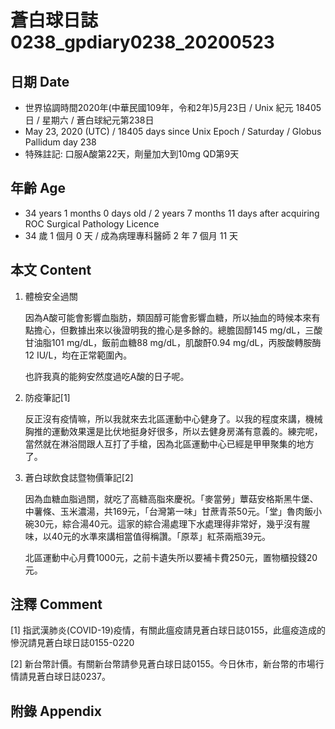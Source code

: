 [_metadata_:encoding]: - "utf-8"
[_metadata_:language]: - "zh-Hant-TW"
[_metadata_:fileformat]: - "markdown"
[_metadata_:MIME_type]: - "text/plain"
[_metadata_:markdown_version]: - "commonmark version 0.29"
[_metadata_:markdown_spec]: - "https://spec.commonmark.org/0.29/"

# 蒼白球日誌0238_gpdiary0238_20200523 #

## 日期 Date ##

* 世界協調時間2020年(中華民國109年，令和2年)5月23日 / Unix 紀元 18405 日 / 星期六 / 蒼白球紀元第238日
* May 23, 2020 (UTC) / 18405 days since Unix Epoch / Saturday / Globus Pallidum day 238
* 特殊註記: 口服A酸第22天，劑量加大到10mg QD第9天


## 年齡 Age ##

* 34 years 1 months 0 days old / 2 years 7 months 11 days after acquiring ROC Surgical Pathology Licence
* 34 歲 1 個月 0 天 / 成為病理專科醫師 2 年 7 個月 11 天

## 本文 Content ##

1. 體檢安全過關

    因為A酸可能會影響血脂肪，類固醇可能會影響血糖，所以抽血的時候本來有點擔心，但數據出來以後證明我的擔心是多餘的。總膽固醇145 mg/dL，三酸甘油脂101 mg/dL，飯前血糖88 mg/dL，肌酸酐0.94 mg/dL，丙胺酸轉胺酶12 IU/L，均在正常範圍內。

    也許我真的能夠安然度過吃A酸的日子呢。

2. 防疫筆記[1]

    反正沒有疫情嘛，所以我就來去北區運動中心健身了。以我的程度來講，機械胸推的運動效果還是比伏地挺身好很多，所以去健身房滿有意義的。練完呢，當然就在淋浴間跟人互打了手槍，因為北區運動中心已經是甲甲聚集的地方了。

3. 蒼白球飲食誌暨物價筆記[2]

    因為血糖血脂過關，就吃了高糖高脂來慶祝。「麥當勞」蕈菇安格斯黑牛堡、中薯條、玉米濃湯，共169元，「台灣第一味」甘蔗青茶50元。「堂」魯肉飯小碗30元，綜合湯40元。這家的綜合湯處理下水處理得非常好，幾乎沒有腥味，以40元的水準來講相當值得稱讚。「原萃」紅茶兩瓶39元。

    北區運動中心月費1000元，之前卡遺失所以要補卡費250元，置物櫃投錢20元。

## 注釋 Comment ##

[1] 指武漢肺炎(COVID-19)疫情，有關此瘟疫請見蒼白球日誌0155，此瘟疫造成的慘況請見蒼白球日誌0155-0220

[2] 新台幣計價。有關新台幣請參見蒼白球日誌0155。今日休市，新台幣的市場行情請見蒼白球日誌0237。

## 附錄 Appendix ##

